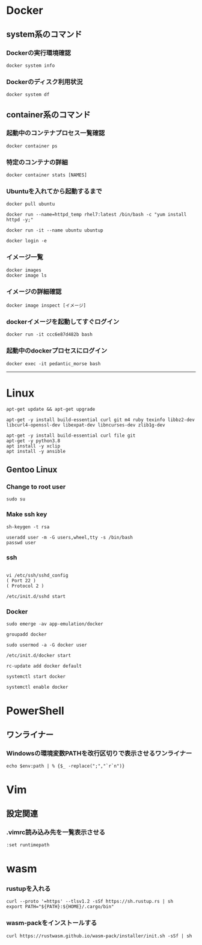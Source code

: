 # Docker

## system系のコマンド
### Dockerの実行環境確認
```
docker system info
```

### Dockerのディスク利用状況
```
docker system df
```

## container系のコマンド
### 起動中のコンテナプロセス一覧確認
```
docker container ps
```

### 特定のコンテナの詳細
```
docker container stats [NAMES]
```

### Ubuntuを入れてから起動するまで
```
docker pull ubuntu

docker run --name=httpd_temp rhel7:latest /bin/bash -c "yum install httpd -y;"

docker run -it --name ubuntu ubuntup

docker login -e

```

### イメージ一覧
```
docker images
docker image ls
```

### イメージの詳細確認
```
docker image inspect [イメージ]
```

### dockerイメージを起動してすぐログイン
```
docker run -it ccc6e87d482b bash
```

### 起動中のdockerプロセスにログイン
```
docker exec -it pedantic_morse bash
```

---

# Linux
```
apt-get update && apt-get upgrade

apt-get -y install build-essential curl git m4 ruby texinfo libbz2-dev libcurl4-openssl-dev libexpat-dev libncurses-dev zlib1g-dev

apt-get -y install build-essential curl file git
apt-get -y python3.8
apt install -y xclip
apt install -y ansible

```


## Gentoo Linux
### Change to root user
```
sudo su
```

### Make ssh key
```
sh-keygen -t rsa

useradd user -m -G users,wheel,tty -s /bin/bash
passwd user
```

### ssh
```

vi /etc/ssh/sshd_config
( Port 22 )
( Protocol 2 )

/etc/init.d/sshd start
```

### Docker
```
sudo emerge -av app-emulation/docker

groupadd docker

sudo usermod -a -G docker user

/etc/init.d/docker start

rc-update add docker default

systemctl start docker

systemctl enable docker
```

# PowerShell
## ワンライナー
### Windowsの環境変数PATHを改行区切りで表示させるワンライナー 

```
echo $env:path | % {$_ -replace(";","`r`n")}
```

# Vim
## 設定関連
### .vimrc読み込み先を一覧表示させる
```
:set runtimepath
```

# wasm
### rustupを入れる
```
curl --proto '=https' --tlsv1.2 -sSf https://sh.rustup.rs | sh
export PATH="${PATH}:${HOME}/.cargo/bin"
```

### wasm-packをインストールする
```
curl https://rustwasm.github.io/wasm-pack/installer/init.sh -sSf | sh
```
